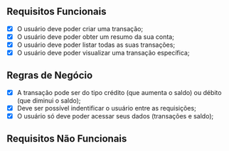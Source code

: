 ## Requisitos Funcionais

- [x] O usuário deve poder criar uma transação;
- [x] O usuário deve poder obter um resumo da sua conta;
- [x] O usuário deve poder listar todas as suas transações;
- [x] O usuário deve poder visualizar uma transação específica;

## Regras de Negócio

- [x] A transação pode ser do tipo crédito (que aumenta o saldo) ou débito (que diminui o saldo);
- [x] Deve ser possível indentificar o usuário entre as requisições;
- [x] O usuário só deve poder acessar seus dados (transações e saldo);

## Requisitos Não Funcionais

